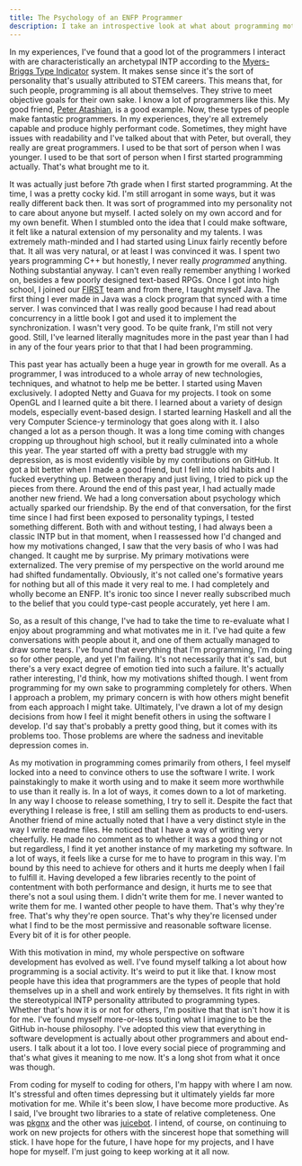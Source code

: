 ```yaml
---
title: The Psychology of an ENFP Programmer
description: I take an introspective look at what about programming motivates me.
---
```


In my experiences, I've found that a good lot of the programmers I interact with are characteristically an archetypal INTP according to the [Myers-Briggs Type Indicator](https://en.wikipedia.org/wiki/Myers-Briggs_Type_Indicator) system. It makes sense since it's the sort of personality that's usually attributed to STEM careers. This means that, for such people, programming is all about themselves. They strive to meet objective goals for their own sake. I know a lot of programmers like this. My good friend, [Peter Atashian](https://github.com/retep998), is a good example. Now, these types of people make fantastic programmers. In my experiences, they're all extremely capable and produce highly performant code. Sometimes, they might have issues with readability and I've talked about that with Peter, but overall, they really are great programmers. I used to be that sort of person when I was younger. I used to be that sort of person when I first started programming actually. That's what brought me to it.

It was actually just before 7th grade when I first started programming. At the time, I was a pretty cocky kid. I'm still arrogant in some ways, but it was really different back then. It was sort of programmed into my personality not to care about anyone but myself. I acted solely on my own accord and for my own benefit. When I stumbled onto the idea that I could make software, it felt like a natural extension of my personality and my talents. I was extremely math-minded and I had started using Linux fairly recently before that. It all was very natural, or at least I was convinced it was. I spent two years programming C++ but honestly, I never really _programmed_ anything. Nothing substantial anyway. I can't even really remember anything I worked on, besides a few poorly designed text-based RPGs. Once I got into high school, I joined our [FIRST](http://www.usfirst.org/) team and from there, I taught myself Java. The first thing I ever made in Java was a clock program that synced with a time server. I was convinced that I was really good because I had read about concurrency in a little book I got and used it to implement the synchronization. I wasn't very good. To be quite frank, I'm still not very good. Still, I've learned literally magnitudes more in the past year than I had in any of the four years prior to that that I had been programming.

This past year has actually been a huge year in growth for me overall. As a programmer, I was introduced to a whole array of new technologies, techniques, and whatnot to help me be better. I started using Maven exclusively. I adopted Netty and Guava for my projects. I took on some OpenGL and I learned quite a bit there. I learned about a variety of design models, especially event-based design. I started learning Haskell and all the very Computer Science-y terminology that goes along with it. I also changed a lot as a person though. It was a long time coming with changes cropping up throughout high school, but it really culminated into a whole this year. The year started off with a pretty bad struggle with my depression, as is most evidently visible by my contributions on GitHub. It got a bit better when I made a good friend, but I fell into old habits and I fucked everything up. Between therapy and just living, I tried to pick up the pieces from there. Around the end of this past year, I had actually made another new friend. We had a long conversation about psychology which actually sparked our friendship. By the end of that conversation, for the first time since I had first been exposed to personality typings, I tested something different. Both with and without testing, I had always been a classic INTP but in that moment, when I reassessed how I'd changed and how my motivations changed, I saw that the very basis of who I was had changed. It caught me by surprise. My primary motivations were externalized. The very premise of my perspective on the world around me had shifted fundamentally. Obviously, it's not called one's formative years for nothing but all of this made it very real to me. I had completely and wholly become an ENFP. It's ironic too since I never really subscribed much to the belief that you could type-cast people accurately, yet here I am.

So, as a result of this change, I've had to take the time to re-evaluate what I enjoy about programming and what motivates me in it. I've had quite a few conversations with people about it, and one of them actually managed to draw some tears. I've found that everything that I'm programming, I'm doing so for other people, and yet I'm failing. It's not necessarily that it's sad, but there's a very exact degree of emotion tied into such a failure. It's actually rather interesting, I'd think, how my motivations shifted though. I went from programming for my own sake to programming completely for others. When I approach a problem, my primary concern is with how others might benefit from each approach I might take. Ultimately, I've drawn a lot of my design decisions from how I feel it might benefit others in using the software I develop. I'd say that's probably a pretty good thing, but it comes with its problems too. Those problems are where the sadness and inevitable depression comes in.

As my motivation in programming comes primarily from others, I feel myself locked into a need to convince others to use the software I write. I work painstakingly to make it worth using and to make it seem more worthwhile to use than it really is. In a lot of ways, it comes down to a lot of marketing. In any way I choose to release something, I try to sell it. Despite the fact that everything I release is free, I still am selling them as products to end-users. Another friend of mine actually noted that I have a very distinct style in the way I write readme files. He noticed that I have a way of writing very cheerfully. He made no comment as to whether it was a good thing or not but regardless, I find it yet another instance of my marketing my software. In a lot of ways, it feels like a curse for me to have to program in this way. I'm bound by this need to achieve for others and it hurts me deeply when I fail to fulfill it. Having developed a few libraries recently to the point of contentment with both performance and design, it hurts me to see that there's not a soul using them. I didn't write them for me. I never wanted to write them for me. I wanted other people to have them. That's why they're free. That's why they're open source. That's why they're licensed under what I find to be the most permissive and reasonable software license. Every bit of it is for other people.

With this motivation in mind, my whole perspective on software development has evolved as well. I've found myself talking a lot about how programming is a social activity. It's weird to put it like that. I know most people have this idea that programmers are the types of people that hold themselves up in a shell and work entirely by themselves. It fits right in with the stereotypical INTP personality attributed to programming types. Whether that's how it is or not for others, I'm positive that that isn't how it is for me. I've found myself more-or-less touting what I imagine to be the GitHub in-house philosophy. I've adopted this view that everything in software development is actually about other programmers and about end-users. I talk about it a lot too. I love every social piece of programming and that's what gives it meaning to me now. It's a long shot from what it once was though.

From coding for myself to coding for others, I'm happy with where I am now. It's stressful and often times depressing but it ultimately yields far more motivation for me. While it's been slow, I have become more productive. As I said, I've brought two libraries to a state of relative completeness. One was [pkgnx](http://aaronweiss74.github.io/pkgnx/) and the other was [juicebot](https://github.com/aaronweiss74/juicebot). I intend, of course, on continuing to work on new projects for others with the sincerest hope that something will stick. I have hope for the future, I have hope for my projects, and I have hope for myself. I'm just going to keep working at it all now.
